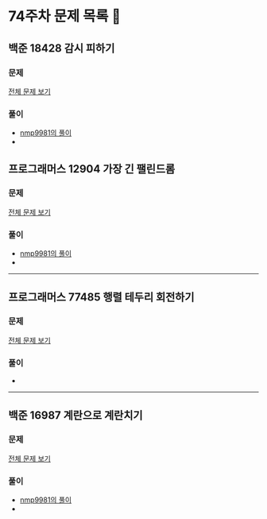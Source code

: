 # 74주차 문제 목록 📝

## 백준 18428 감시 피하기      
### 문제
[전체 문제 보기](https://www.acmicpc.net/problem/18428)    

### 풀이
- [nmp9981의 풀이](https://blog.naver.com/tybnasgo/223147104918)
- 

## 프로그래머스 12904 가장 긴 팰린드롬   
### 문제
[전체 문제 보기](https://school.programmers.co.kr/learn/courses/30/lessons/12904)

### 풀이
- [nmp9981의 풀이](https://blog.naver.com/tybnasgo/223147312692)
- 
___

## 프로그래머스 77485 행렬 테두리 회전하기    
### 문제
[전체 문제 보기](https://school.programmers.co.kr/learn/courses/30/lessons/77485)

### 풀이
- 
___

## 백준 16987 계란으로 계란치기    
### 문제
[전체 문제 보기](https://www.acmicpc.net/problem/16987)

### 풀이
- [nmp9981의 풀이](https://blog.naver.com/tybnasgo/222988774962)
- 
